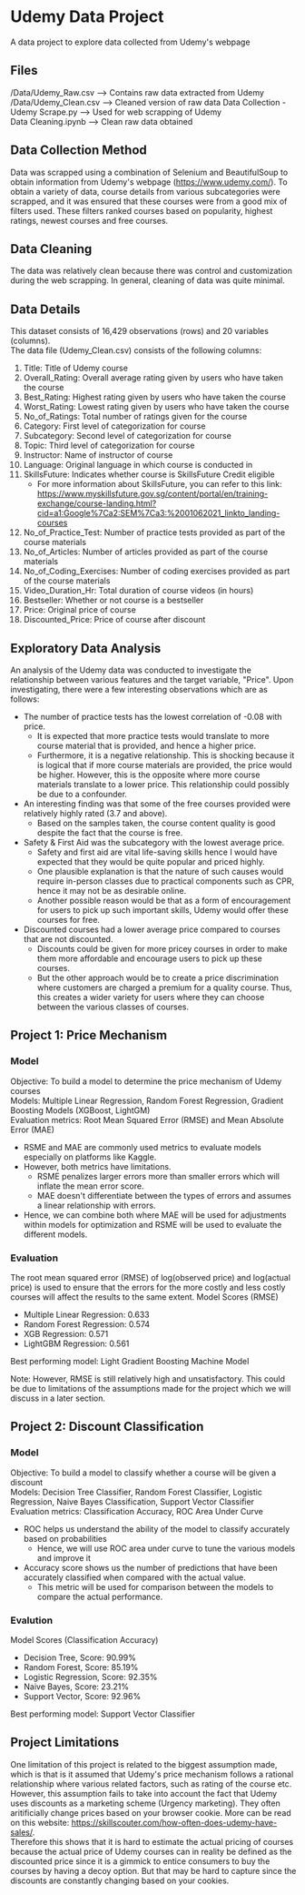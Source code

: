 # Udemy Data Project
 A data project to explore data collected from Udemy's webpage

## Files
/Data/Udemy_Raw.csv --> Contains raw data extracted from Udemy <br> 
/Data/Udemy_Clean.csv --> Cleaned version of raw data
Data Collection - Udemy Scrape.py --> Used for web scrapping of Udemy <br>
Data Cleaning.ipynb --> Clean raw data obtained


## Data Collection Method
Data was scrapped using a combination of Selenium and BeautifulSoup to obtain information from Udemy's webpage (https://www.udemy.com/). To obtain a variety of data, course details from various subcategories were scrapped, and it was ensured that these courses were from a good mix of filters used. These filters ranked courses based on popularity, highest ratings, newest courses and free courses. 

## Data Cleaning
The data was relatively clean because there was control and customization during the web scrapping. In general, cleaning of data was quite minimal. 

## Data Details
This dataset consists of 16,429 observations (rows) and 20 variables (columns). <br> 
The data file (Udemy_Clean.csv) consists of the following columns: <br>
1. Title: Title of Udemy course
2. Overall_Rating: Overall average rating given by users who have taken the course
3. Best_Rating: Highest rating given by users who have taken the course
4. Worst_Rating: Lowest rating given by users who have taken the course
5. No_of_Ratings: Total number of ratings given for the course
6. Category: First level of categorization for course
7. Subcategory: Second level of categorization for course
8. Topic: Third level of categorization for course
9. Instructor: Name of instructor of course
10. Language: Original language in which course is conducted in
11. SkillsFuture: Indicates whether course is SkillsFuture Credit eligible 
    - For more information about SkillsFuture, you can refer to this link: https://www.myskillsfuture.gov.sg/content/portal/en/training-exchange/course-landing.html?cid=a1:Google%7Ca2:SEM%7Ca3:%2001062021_linkto_landing-courses
12. No_of_Practice_Test: Number of practice tests provided as part of the course materials
13. No_of_Articles: Number of articles provided as part of the course materials
14. No_of_Coding_Exercises: Number of coding exercises provided as part of the course materials
15. Video_Duration_Hr: Total duration of course videos (in hours)
16. Bestseller: Whether or not course is a bestseller
17. Price: Original price of course
18. Discounted_Price: Price of course after discount

## Exploratory Data Analysis 
An analysis of the Udemy data was conducted to investigate the relationship between various features and the target variable, "Price". Upon investigating, there were a few interesting observations which are as follows: 
- The number of practice tests has the lowest correlation of -0.08 with price. 
    - It is expected that more practice tests would translate to more course material that is provided, and hence a higher price. 
    - Furthermore, it is a negative relationship. This is shocking because it is logical that if more course materials are provided, the price would be higher. However, this is the opposite where more course materials translate to a lower price. This relationship could possibly be due to a confounder. 
- An interesting finding was that some of the free courses provided were relatively highly rated (3.7 and above). 
    - Based on the samples taken, the course content quality is good despite the fact that the course is free. 
- Safety & First Aid was the subcategory with the lowest average price. 
    - Safety and first aid are vital life-saving skills hence I would have expected that they would be quite popular and priced highly. 
    - One plausible explanation is that the nature of such causes would require in-person classes due to practical components such as CPR, hence it may not be as desirable online. 
    - Another possible reason would be that as a form of encouragement for users to pick up such important skills, Udemy would offer these courses for free. 
- Discounted courses had a lower average price compared to courses that are not discounted. 
    - Discounts could be given for more pricey courses in order to make them more affordable and encourage users to pick up these courses. 
    - But the other approach would be to create a price discrimination where customers are charged a premium for a quality course. Thus, this creates a wider variety for users where they can choose between the various classes of courses.


## Project 1: Price Mechanism 
### Model 
Objective: To build a model to determine the price mechanism of Udemy courses <br>
Models: Multiple Linear Regression, Random Forest Regression, Gradient Boosting Models (XGBoost, LightGM) <br> 
Evaluation metrics: Root Mean Squared Error (RMSE) and Mean Absolute Error (MAE) <br> 
- RSME and MAE are commonly used metrics to evaluate models especially on platforms like Kaggle. 
- However, both metrics have limitations. 
    - RSME penalizes larger errors more than smaller errors which will inflate the mean error score. 
    - MAE doesn't differentiate between the types of errors and assumes a linear relationship with errors. 
- Hence, we can combine both where MAE will be used for adjustments within models for optimization and RSME will be used to evaluate the different models. 

### Evaluation 
The root mean squared error (RMSE) of log(observed price) and log(actual price) is used to ensure that the errors for the more costly and less costly courses will affect the results to the same extent. 
Model Scores (RMSE)
- Multiple Linear Regression: 0.633
- Random Forest Regression: 0.574
- XGB Regression: 0.571
- LightGBM Regression: 0.561

Best performing model: Light Gradient Boosting Machine Model 

Note: However, RMSE is still relatively high and unsatisfactory. This could be due to limitations of the assumptions made for the project which we will discuss in a later section. 

## Project 2: Discount Classification
### Model 
Objective: To build a model to classify whether a course will be given a discount <br> 
Models: Decision Tree Classifier, Random Forest Classifier, Logistic Regression, Naive Bayes Classification, Support Vector Classifier <br> 
Evaluation metrics: Classification Accuracy, ROC Area Under Curve <br>
- ROC helps us understand the ability of the model to classify accurately based on probabilities 
    - Hence, we will use ROC area under curve to tune the various models and improve it
- Accuracy score shows us the number of predictions that have been accurately classified when compared with the actual value. 
    - This metric will be used for comparison between the models to compare the actual performance. 

### Evalution
Model Scores (Classification Accuracy)
- Decision Tree, Score: 90.99%
- Random Forest, Score: 85.19%
- Logistic Regression, Score: 92.35%
- Naive Bayes, Score: 23.21%
- Support Vector, Score: 92.96%

Best performing model: Support Vector Classifier 

## Project Limitations
One limitation of this project is related to the biggest assumption made, which is that is it assumed that Udemy's price mechanism follows a rational relationship where various related factors, such as rating of the course etc. However, this assumption fails to take into account the fact that Udemy uses discounts as a marketing scheme (Urgency marketing). They often aritificially change prices based on your browser cookie. More can be read on this website: https://skillscouter.com/how-often-does-udemy-have-sales/. <br> 
Therefore this shows that it is hard to estimate the actual pricing of courses because the actual price of Udemy courses can in reality be defined as the discounted price since it is a gimmick to entice consumers to buy the courses by having a decoy option. But that may be hard to capture since the discounts are constantly changing based on your cookies. 











